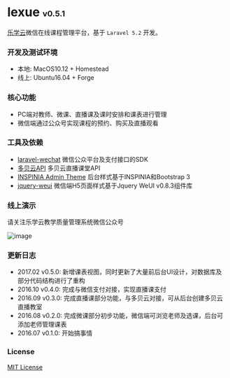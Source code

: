 # lexue <font size=4>v0.5.1</font>

[乐学云](http://lexuecloud.com)微信在线课程管理平台，基于 `Laravel 5.2` 开发。

### 开发及测试环境

* 本地: MacOS10.12 + Homestead
* 线上: Ubuntu16.04 + Forge

### 核心功能

- PC端对教师、微课、直播课及课时安排和课表进行管理
- 微信端通过公众号实现课程的预约、购买及直播观看

### 工具及依赖

- [laravel-wechat](https://github.com/overtrue/laravel-wechat) 微信公众平台及支付接口的SDK
- [多贝云API](http://docs.duobeiyun.com/) 多贝云直播课堂API
- [INSPINIA Admin Theme](https://wrapbootstrap.com/theme/inspinia-responsive-admin-theme-WB0R5L90S) 后台样式基于INSPINIA和Bootstrap 3
- [jquery-weui](https://github.com/lihongxun945/jquery-weui) 微信端H5页面样式基于Jquery WeUI v0.8.3组件库

### 线上演示

请关注乐学云教学质量管理系统微信公众号

![image](https://github.com/thesudoteam/lexue/blob/master/public/images/qrcode_for_gh_bc197aa3e945_258.jpg)

### 更新日志

* 2017.02 v0.5.0: 新增课表视图，同时更新了大量前后台UI设计，对数据库及部分代码结构进行了重构
* 2016.10 v0.4.0: 完成与微信支付对接，实现直播课支付
* 2016.09 v0.3.0: 完成直播课部分功能，与多贝云对接，可从后台创建多贝云直播教室
* 2016.08 v0.2.0: 完成微课部分初步功能，微信端可浏览老师及选课，后台可添加老师管理课表
* 2016.07 v0.1.0: 开始搞事情

### License

[MIT License](https://opensource.org/licenses/MIT)